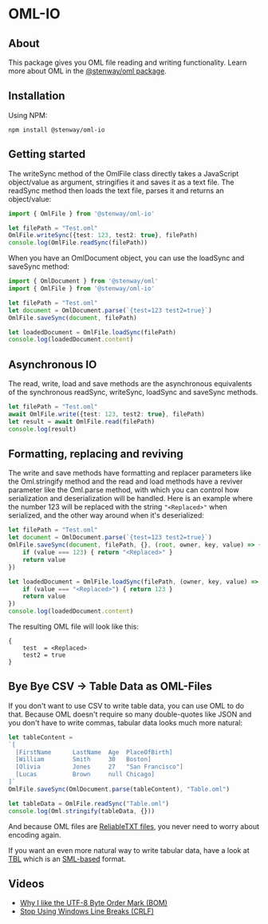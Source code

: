 ﻿# OML-IO

## About

This package gives you OML file reading and writing functionality. Learn more about OML in the [@stenway/oml package](https://www.npmjs.com/package/@stenway/oml).

## Installation

Using NPM:
```
npm install @stenway/oml-io
```

## Getting started

The writeSync method of the OmlFile class directly takes a JavaScript object/value as argument, stringifies it and saves it as a text file. The readSync method then loads the text file, parses it and returns an object/value:

```ts
import { OmlFile } from '@stenway/oml-io'

let filePath = "Test.oml"
OmlFile.writeSync({test: 123, test2: true}, filePath)
console.log(OmlFile.readSync(filePath))
```

When you have an OmlDocument object, you can use the loadSync and saveSync method:

```ts
import { OmlDocument } from '@stenway/oml'
import { OmlFile } from '@stenway/oml-io'

let filePath = "Test.oml"
let document = OmlDocument.parse(`{test=123 test2=true}`)
OmlFile.saveSync(document, filePath)

let loadedDocument = OmlFile.loadSync(filePath)
console.log(loadedDocument.content)
```

## Asynchronous IO

The read, write, load and save methods are the asynchronous equivalents of the synchronous readSync, writeSync, loadSync and saveSync methods.

```ts
let filePath = "Test.oml"
await OmlFile.write({test: 123, test2: true}, filePath)
let result = await OmlFile.read(filePath)
console.log(result)
```

## Formatting, replacing and reviving

The write and save methods have formatting and replacer parameters like the Oml.stringify method and the read and load methods have a reviver parameter like the Oml.parse method, with which you can control how serialization and deserialization will be handled. Here is an example where the number 123 will be replaced with the string `"<Replaced>"` when serialized, and the other way around when it's deserialized:

```ts
let filePath = "Test.oml"
let document = OmlDocument.parse(`{test=123 test2=true}`)
OmlFile.saveSync(document, filePath, {}, (root, owner, key, value) => {
	if (value === 123) { return "<Replaced>" }
	return value
})

let loadedDocument = OmlFile.loadSync(filePath, (owner, key, value) => {
	if (value === "<Replaced>") { return 123 }
	return value
})
console.log(loadedDocument.content)
```

The resulting OML file will look like this:
```
{
	test  = <Replaced>
	test2 = true
}
```

## Bye Bye CSV -> Table Data as OML-Files

If you don't want to use CSV to write table data, you can use OML to do that. Because OML doesn't require so many double-quotes like JSON and you don't have to write commas, tabular data looks much more natural:
```ts
let tableContent = 
`[
  [FirstName      LastName  Age  PlaceOfBirth]
  [William        Smith     30   Boston]
  [Olivia         Jones     27   "San Francisco"]
  [Lucas          Brown     null Chicago]
]`
OmlFile.saveSync(OmlDocument.parse(tableContent), "Table.oml")

let tableData = OmlFile.readSync("Table.oml")
console.log(Oml.stringify(tableData, {}))
```
And because OML files are [ReliableTXT files](https://www.reliabletxt.com), you never need to worry about encoding again.

If you want an even more natural way to write tabular data, have a look at [TBL](https://www.youtube.com/watch?v=BkASqYznmE8) which is an [SML-based](https://www.simpleml.com) format.

## Videos
* [Why I like the UTF-8 Byte Order Mark (BOM)](https://www.youtube.com/watch?v=VgVkod9HQTo)
* [Stop Using Windows Line Breaks (CRLF)](https://www.youtube.com/watch?v=YPtMCiHj7F8)
